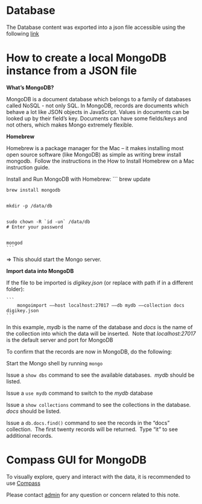 # Database

The Database content was exported into a json file accessible using the following [link](https://umich.box.com/s/?export=download&8z3lsamqn3rn3yyxrtv636qe2chm5zvi)


# How to create a local MongoDB instance from a JSON file
**What’s MongoDB?**

MongoDB is a document database which belongs to a family of databases called NoSQL - not only SQL. In MongoDB, records are documents which behave a lot like JSON objects in JavaScript. Values in documents can be looked up by their field’s key. Documents can have some fields/keys and not others, which makes Mongo extremely flexible.


**Homebrew**

Homebrew is a package manager for the Mac – it makes installing most open source software (like MongoDB) as simple as writing brew install mongodb. 
Follow the instructions in the How to Install Homebrew on a Mac instruction guide.


Install and Run MongoDB with Homebrew: 
	```
	brew update


	brew install mongodb


	mkdir -p /data/db


	sudo chown -R `id -un` /data/db
	# Enter your password


	mongod
	```

=> This should start the Mongo server.




**Import data into MongoDB**

If the file to be imported is *digikey.json* (or replace with path if in a different folder):

	```
    	mongoimport ––host localhost:27017 ––db mydb ––collection docs digikey.json
	```

In this example, *mydb* is the name of the database and *docs* is the name of the collection into which the data will be inserted.  
Note that *localhost:27017* is the default server and port for MongoDB


To confirm that the records are now in MongoDB, do the following:

Start the Mongo shell by running `mongo`

Issue a `show dbs` command to see the available databases.  *mydb* should be listed.

Issue a `use mydb` command to switch to the *mydb* database

Issue a `show collections` command to see the collections in the database.  *docs* should be listed.

Issue a `db.docs.find()` command to see the records in the “docs” collection.  The first twenty records will be returned.  Type “it” to see additional records.

# Compass GUI for MongoDB

To visually explore, query and interact with the data, it is recommended to use [Compass](https://www.mongodb.com/download-center/compass)

Please contact [admin](zinebbe@umich.edu) for any question or concern related to this note.
